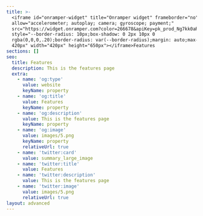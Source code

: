 ```yaml
---
title: >-
  <iframe id="onramper-widget" title="Onramper widget" frameborder="no"
  allow="accelerometer; autoplay; camera; gyroscope; payment;"
  src="https://widget.onramper.com?color=266678&apiKey=pk_prod_Ng7kk0aR8AH0dHSFiSU02cY7smmrZx2fT035lPuMAo00&wallets=USDT:0x4775dAeD338f6b070db6A459a4Da3bb054d56D29&onlyGateways=Wyre,Moonpay,Mercuryo,Indacoin&onlyFiat=USD,EUR,GBP&onlyCryptos=USDT&defaultFiat=USD&defaultCrypto=ETH&isAddressEditable=false&country=de"
  style="--border-radius: 10px;box-shadow: 0 2px 10px 0
  rgba(0,0,0,.20);border-radius: var(--border-radius);margin: auto;max-width:
  420px" width="420px" height="650px"></iframe>Features
sections: []
seo:
  title: Features
  description: This is the features page
  extra:
    - name: 'og:type'
      value: website
      keyName: property
    - name: 'og:title'
      value: Features
      keyName: property
    - name: 'og:description'
      value: This is the features page
      keyName: property
    - name: 'og:image'
      value: images/5.png
      keyName: property
      relativeUrl: true
    - name: 'twitter:card'
      value: summary_large_image
    - name: 'twitter:title'
      value: Features
    - name: 'twitter:description'
      value: This is the features page
    - name: 'twitter:image'
      value: images/5.png
      relativeUrl: true
layout: advanced
---
```

